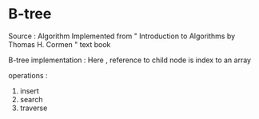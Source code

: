 # B-tree

Source : 
  Algorithm Implemented from " Introduction to Algorithms by Thomas H. Cormen " text book

B-tree implementation  :
  Here , reference to child node is index to an array 

operations : 

1) insert 
2) search 
3) traverse 
